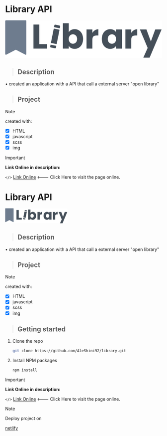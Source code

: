 # Library API


![Project Img](component/img/library.svg)

> ## **Description**

• created an application with a API that call a external server "open library"



> ## **Project**


> [!NOTE]
> created with:

- [x] HTML
- [x] javascript
- [x] scss
- [x] img

> [!IMPORTANT]
**Link Online in description:**<br>

`</>` [Link Online](https://mylibraryapi.netlify.app) <--- Click Here to visit the page online.
# Library API

<!-- PROJECT LOGO -->
<div>
    <img src="component/img/library.svg" alt="logo" width="200">
</div>

> ## **Description**

• created an application with a API that call a external server "open library"

<!-- ABOUT PROJECT -->

> ## **Project**


> [!NOTE]
> created with:

- [x] HTML
- [x] javascript
- [x] scss
- [x] img

<!-- GETTING STARTED -->
> ## **Getting started**

1. Clone the repo
   ```sh
   git clone https://github.com/AleShini92/library.git
   ```
2. Install NPM packages
   ```sh
   npm install
   ```

> [!IMPORTANT]
**Link Online in description:**<br>

`</>` [Link Online](https://mylibraryapi.netlify.app) <--- Click Here to visit the page online.

> [!NOTE]
> Deploy project on<br>

[netlify](https://www.netlify.com/)